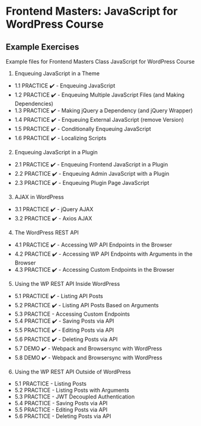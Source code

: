 # Frontend Masters: JavaScript for WordPress Course

## Example Exercises

Example files for Frontend Masters Class JavaScript for WordPress Course

1. Enqueuing JavaScript in a Theme
  - 1.1 PRACTICE ✔️ - Enqueuing JavaScript
  - 1.2 PRACTICE ✔️ - Enqueuing Multiple JavaScript Files (and Making Dependencies)
  - 1.3 PRACTICE ✔️ - Making jQuery a Dependency (and jQuery Wrapper)
  - 1.4 PRACTICE ✔️ - Enqueuing External JavaScript (remove Version)  
  - 1.5 PRACTICE ✔️ - Conditionally Enqueuing JavaScript
  - 1.6 PRACTICE ✔️ - Localizing Scripts
2. Enqueuing JavaScript in a Plugin
  - 2.1 PRACTICE ✔️ - Enqueuing Frontend JavaScript in a Plugin
  - 2.2 PRACTICE ✔️ - Enqueuing Admin JavaScript with a Plugin
  - 2.3 PRACTICE ✔️ - Enqueuing Plugin Page JavaScript
3. AJAX in WordPress
  - 3.1 PRACTICE ✔️ - jQuery AJAX
  - 3.2 PRACTICE ✔️ - Axios AJAX
4. The WordPress REST API
  - 4.1 PRACTICE ✔️ - Accessing WP API Endpoints in the Browser
  - 4.2 PRACTICE ✔️ - Accessing WP API Endpoints with Arguments in the Browser
  - 4.3 PRACTICE ✔️ - Accessing Custom Endpoints in the Browser
5. Using the WP REST API Inside WordPress
  - 5.1 PRACTICE ✔️ - Listing API Posts
  - 5.2 PRACTICE ✔️ - Listing API Posts Based on Arguments
  - 5.3 PRACTICE - Accessing Custom Endpoints
  - 5.4 PRACTICE ✔️ - Saving Posts via API
  - 5.5 PRACTICE ✔️ - Editing Posts via API
  - 5.6 PRACTICE ✔️ - Deleting Posts via API
  - 5.7 DEMO ✔️ - Webpack and Browsersync with WordPress
  - 5.8 DEMO ✔️ - Webpack and Browsersync with WordPress
6. Using the WP REST API Outside of WordPress
  - 5.1 PRACTICE - Listing Posts
  - 5.2 PRACTICE - Listing Posts with Arguments  
  - 5.3 PRACTICE - JWT Decoupled Authentication
  - 5.4 PRACTICE - Saving Posts via API
  - 5.5 PRACTICE - Editing Posts via API
  - 5.6 PRACTICE - Deleting Posts via API
